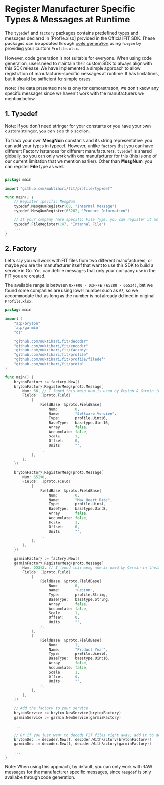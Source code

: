 # Register Manufacturer Specific Types & Messages at Runtime

The `typedef` and `factory` packages contains predefined types and messages declared in [Profile.xlsx] provided in the Official FIT SDK. These packages can be updated through [code generation](./generating_code.md) using `fitgen` by providing your custom `Profile.xlsx`.

However, code generation is not suitable for everyone. When using code generation, users need to maintain their custom SDK to always align with this SDK release. We have implemented a simple approach to allow registration of manufacturer-specific messages at runtime. It has limitations, but it should be sufficient for simple cases.

Note: The data presented here is only for demonstration, we don't know any specific messages since we haven't work with the manufacturers we mention below.

## 1. Typedef

Note: If you don't need stringer for your constants or you have your own custom stringer, you can skip this section.

To track your own **MesgNum** constants and its string representative, you can add your types in typedef. However, unlike `factory` that you can have different Factory instances for different manufacturers, `typedef` is shared globally, so you can only work with one manufacturer for this (this is one of our current limitation that we mention earlier). Other than **MesgNum**, you can register **File** type as well.

```go

package main

import "github.com/muktihari/fit/profile/typedef"

func main() {
    // Register specific MesgNum
    typedef.MesgNumRegister(68, "Internal Message")
    typedef.MesgNumRegister(65282, "Product Information")

    // If your company have specific File Type, you can register it as well.
    typedef.FileRegister(247, "Internal File")
    ...
}

```

## 2. Factory

Let's say you will work with FIT files from two different manufacturers, or maybe you are the manufacturer itself that want to use this SDK to build a service in Go. You can define messages that only your company use in the FIT you are created.

The available range is between `0xFF00 - 0xFFFE (65280 - 65534)`, but we found some companies are using lower number such as `68`, so we accommodate that as long as the number is not already defined in original `Profile.xlsx`.

```go
package main

import (
    "app/bryton"
    "app/garmin"
    "os"

    "github.com/muktihari/fit/decoder"
    "github.com/muktihari/fit/encoder"
    "github.com/muktihari/fit/factory"
    "github.com/muktihari/fit/profile"
    "github.com/muktihari/fit/profile/filedef"
    "github.com/muktihari/fit/proto"
)

func main() {
    brytonFactory := factory.New()
    brytonFactory.RegisterMesg(proto.Message{
        Num: 68, // I found this mesg num is used by Bryton & Garmin in their FIT file.
        Fields: []proto.Field{
            {
                FieldBase: &proto.FieldBase{
                    Num:        0,
                    Name:       "Software Version",
                    Type:       profile.Uint16,
                    BaseType:   basetype.Uint16,
                    Array:      false,
                    Accumulate: false,
                    Scale:      1,
                    Offset:     0,
                    Units:      "",
                },
            },
        },
    })

    brytonFactory.RegisterMesg(proto.Message{
        Num: 65290,
        Fields: []proto.Field{
            {
                FieldBase: &proto.FieldBase{
                    Num:        0,
                    Name:       "Max Heart Rate",
                    Type:       profile.Uint8,
                    BaseType:   basetype.Uint8,
                    Array:      false,
                    Accumulate: false,
                    Scale:      1,
                    Offset:     0,
                    Units:      "",
                },
            },
        },
    })

    garminFactory := factory.New()
    garminFactory.RegisterMesg(proto.Message{
        Num: 65282, // I found this mesg num is used by Garmin in their FIT file.
        Fields: []proto.Field{
            {
                FieldBase: &proto.FieldBase{
                    Num:        0,
                    Name:       "Region",
                    Type:       profile.String,
                    BaseType:   basetype.String,
                    Array:      false,
                    Accumulate: false,
                    Scale:      1,
                    Offset:     0,
                    Units:      "",
                },
            },
            {
                FieldBase: &proto.FieldBase{
                    Num:        1,
                    Name:       "Product Year",
                    Type:       profile.Uint16,
                    BaseType:   basetype.Uint16,
                    Array:      false,
                    Accumulate: false,
                    Scale:      1,
                    Offset:     0,
                    Units:      "",
                },
            },
        },
    })

    // Add the factory to your service
    brytonService := bryton.NewService(brytonFactory)
    garminService := garmin.NewService(garminFactory)

    ...

    // Or if you just want to decode FIT files right away, add it to decoder
    brytonDec := decoder.New(f, decoder.WithFactory(brytonFactory))
    garminDec := decoder.New(f, decoder.WithFactory(garminFactory))

    ...
}

```

Note: When using this approach, by default, you can only work with RAW messages for the manufacturer specific messages, since `mesgdef` is only available through code generation.
